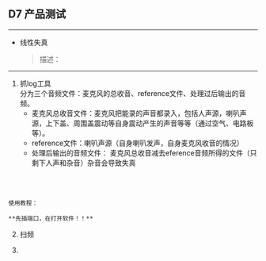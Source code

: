 ## D7 产品测试
---
* 线性失真
   > 描述：


---

1. 抓log工具  
    分为三个音频文件：麦克风的总收音、reference文件、处理过后输出的音频。  
    * 麦克风总收音文件：麦克风把能录的声音都录入，包括人声源，喇叭声源，上下盖、周围盖震动等自身震动产生的声音等等（通过空气、电路板等）。  
    * reference文件：喇叭声源（自身喇叭发声，自身麦克风收音的情况）
    * 处理后输出的音频文件： 麦克风总收音减去eference音频所得的文件（只剩下人声和杂音）杂音会导致失真 
<br> 
<br> 

    使用教程：

    **先插端口，在打开软件！！**
   







2. 扫频

3. 
